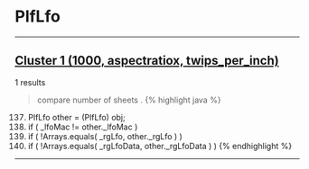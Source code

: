 # PlfLfo

***

## [Cluster 1 (1000, aspectratiox, twips_per_inch)](./1)
1 results
> compare number of sheets . 
{% highlight java %}
137. PlfLfo other = (PlfLfo) obj;
138. if ( _lfoMac != other._lfoMac )
140. if ( !Arrays.equals( _rgLfo, other._rgLfo ) )
142. if ( !Arrays.equals( _rgLfoData, other._rgLfoData ) )
{% endhighlight %}

***

